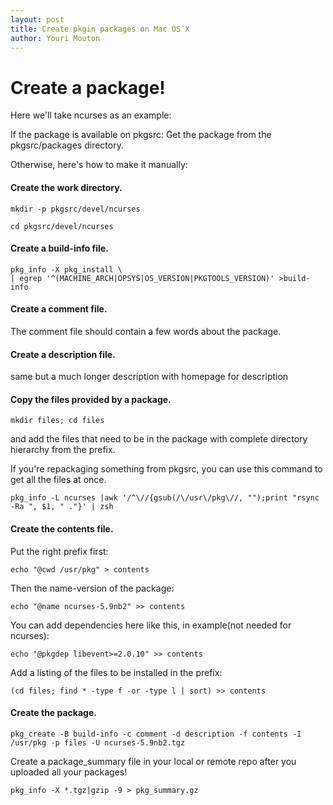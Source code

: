 ```yaml
---
layout: post
title: Create pkgin packages on Mac OS X
author: Youri Mouton
---
```


# Create a package! 
  
Here we'll take ncurses as an example:

If the package is available on pkgsrc:
Get the package from the pkgsrc/packages directory.

Otherwise, here's how to make it manually:


#### Create the work directory.            

`mkdir -p pkgsrc/devel/ncurses`          

`cd pkgsrc/devel/ncurses`             

#### Create a build-info file.

`pkg_info -X pkg_install \`              
`| egrep '^(MACHINE_ARCH|OPSYS|OS_VERSION|PKGTOOLS_VERSION)' >build-info`            


#### Create a comment file.

The comment file should contain a few words about the package.

#### Create a description file.

same but a much longer description with homepage for description

#### Copy the files provided by a package.

`mkdir files; cd files`                 

and add the files that need to be in the package with complete directory hierarchy from the prefix.

If you're repackaging something from pkgsrc, you can use this command to get all the files at once.

`pkg_info -L ncurses |awk '/^\//{gsub(/\/usr\/pkg\//, "");print "rsync -Ra ", $1, " ."}' | zsh`            


#### Create the contents file.

Put the right prefix first:    

`echo "@cwd /usr/pkg" > contents`             

Then the name-version of the package:      

`echo "@name ncurses-5.9nb2" >> contents`                

You can add dependencies here like this, in example(not needed for ncurses):     

`echo "@pkgdep libevent>=2.0.10" >> contents`      

Add a listing of the files to be installed in the prefix:

`(cd files; find * -type f -or -type l | sort) >> contents`               



#### Create the package.

`pkg_create -B build-info -c comment -d description -f contents -I /usr/pkg -p files -U ncurses-5.9nb2.tgz`                          


Create a package_summary file in your local or remote repo after you uploaded all your packages!

`pkg_info -X *.tgz|gzip -9 > pkg_summary.gz`          



